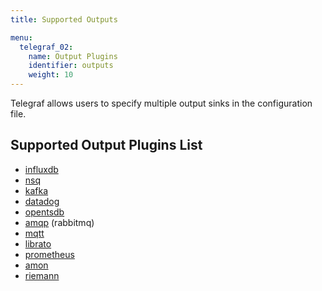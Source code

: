 ```yaml
---
title: Supported Outputs

menu:
  telegraf_02:
    name: Output Plugins
    identifier: outputs
    weight: 10
---
```


Telegraf allows users to specify multiple output sinks in the configuration file.

## Supported Output Plugins List

* [influxdb](https://github.com/influxdb/telegraf/tree/master/outputs/influxdb)
* [nsq](https://github.com/influxdb/telegraf/tree/master/outputs/nsq)
* [kafka](https://github.com/influxdb/telegraf/tree/master/outputs/kafka)
* [datadog](https://github.com/influxdb/telegraf/tree/master/outputs/datadog)
* [opentsdb](https://github.com/influxdb/telegraf/tree/master/outputs/opentsdb)
* [amqp](https://github.com/influxdb/telegraf/tree/master/outputs/amqp) (rabbitmq)
* [mqtt](https://github.com/influxdb/telegraf/tree/master/outputs/mqtt)
* [librato](https://github.com/influxdb/telegraf/tree/master/outputs/librato)
* [prometheus](https://github.com/influxdb/telegraf/tree/master/outputs/prometheus)
* [amon](https://github.com/influxdb/telegraf/tree/master/outputs/amon)
* [riemann](https://github.com/influxdb/telegraf/tree/master/outputs/riemann)

